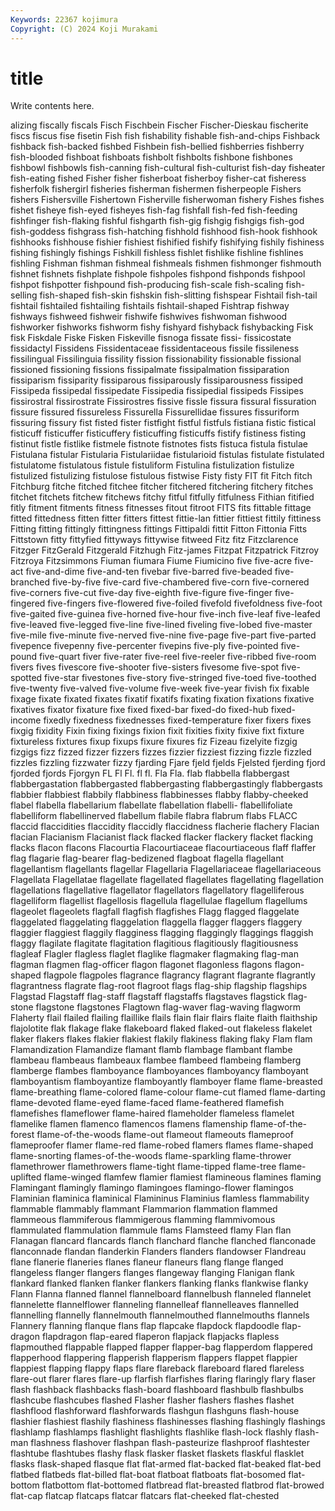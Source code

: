 ```yaml
---
Keywords: 22367 kojimura
Copyright: (C) 2024 Koji Murakami
---
```


# title

Write contents here.



alizing fiscally fiscals Fisch Fischbein Fischer Fischer-Dieskau fischerite fiscs fiscus
fise fisetin Fish fish fishability fishable fish-and-chips Fishback fishback fish-backed
fishbed Fishbein fish-bellied fishberries fishberry fish-blooded fishboat fishboats fishbolt fishbolts
fishbone fishbones fishbowl fishbowls fish-canning fish-cultural fish-culturist fish-day fisheater fish-eating
fished Fisher fisher fisherboat fisherboy fisher-cat fisheress fisherfolk fishergirl fisheries
fisherman fishermen fisherpeople Fishers fishers Fishersville Fishertown Fisherville fisherwoman fishery
Fishes fishes fishet fisheye fish-eyed fisheyes fish-fag fishfall fish-fed fish-feeding
fishfinger fish-flaking fishful fishgarth fish-gig fishgig fishgigs fish-god fish-goddess fishgrass
fish-hatching fishhold fishhood fish-hook fishhook fishhooks fishhouse fishier fishiest fishified
fishify fishifying fishily fishiness fishing fishingly fishings Fishkill fishless fishlet
fishlike fishline fishlines fishling Fishman fishman fishmeal fishmeals fishmen fishmonger
fishmouth fishnet fishnets fishplate fishpole fishpoles fishpond fishponds fishpool fishpot
fishpotter fishpound fish-producing fish-scale fish-scaling fish-selling fish-shaped fish-skin fishskin fish-slitting
fishspear Fishtail fish-tail fishtail fishtailed fishtailing fishtails fishtail-shaped Fishtrap fishway
fishways fishweed fishweir fishwife fishwives fishwoman fishwood fishworker fishworks fishworm
fishy fishyard fishyback fishybacking Fisk fisk Fiskdale Fiske Fisken Fiskeville
fisnoga fissate fissi- fissicostate fissidactyl Fissidens Fissidentaceae fissidentaceous fissile fissileness
fissilingual Fissilinguia fissility fission fissionability fissionable fissional fissioned fissioning fissions
fissipalmate fissipalmation fissiparation fissiparism fissiparity fissiparous fissiparously fissiparousness fissiped Fissipeda
fissipedal fissipedate Fissipedia fissipedial fissipeds Fissipes fissirostral fissirostrate Fissirostres fissive
fissle fissura fissural fissuration fissure fissured fissureless Fissurella Fissurellidae fissures
fissuriform fissuring fissury fist fisted fister fistfight fistful fistfuls fistiana
fistic fistical fisticuff fisticuffer fisticuffery fisticuffing fisticuffs fistify fistiness fisting
fistinut fistle fistlike fistmele fistnote fistnotes fists fistuca fistula fistulae
Fistulana fistular Fistularia Fistulariidae fistularioid fistulas fistulate fistulated fistulatome fistulatous
fistule fistuliform Fistulina fistulization fistulize fistulized fistulizing fistulose fistulous fistwise
Fisty fisty FIT fit Fitch fitch Fitchburg fitche fitched fitchee
fitcher fitchered fitchering fitchery fitches fitchet fitchets fitchew fitchews fitchy
fitful fitfully fitfulness Fithian fitified fitly fitment fitments fitness fitnesses
fitout fitroot FITS fits fittable fittage fitted fittedness fitten fitter
fitters fittest fittie-lan fittier fittiest fittily fittiness Fitting fitting fittingly
fittingness fittings Fittipaldi fittit Fitton Fittonia Fitts Fittstown fitty fittyfied
fittyways fittywise fitweed Fitz fitz Fitzclarence Fitzger FitzGerald Fitzgerald Fitzhugh
Fitz-james Fitzpat Fitzpatrick Fitzroy Fitzroya Fitzsimmons Fiuman fiumara Fiume Fiumicino
five five-acre five-act five-and-dime five-and-ten fivebar five-barred five-beaded five-branched five-by-five
five-card five-chambered five-corn five-cornered five-corners five-cut five-day five-eighth five-figure five-finger
five-fingered five-fingers five-flowered five-foiled fivefold fivefoldness five-foot five-gaited five-guinea five-horned
five-hour five-inch five-leaf five-leafed five-leaved five-legged five-line five-lined fiveling five-lobed
five-master five-mile five-minute five-nerved five-nine five-page five-part five-parted fivepence fivepenny
five-percenter fivepins five-ply five-pointed five-pound five-quart fiver five-rater five-reel five-reeler
five-ribbed five-room fivers fives fivescore five-shooter five-sisters fivesome five-spot five-spotted
five-star fivestones five-story five-stringed five-toed five-toothed five-twenty five-valved five-volume five-week
five-year fivish fix fixable fixage fixate fixated fixates fixatif fixatifs
fixating fixation fixations fixative fixatives fixator fixature fixe fixed fixed-bar
fixed-do fixed-hub fixed-income fixedly fixedness fixednesses fixed-temperature fixer fixers fixes
fixgig fixidity Fixin fixing fixings fixion fixit fixities fixity fixive
fixt fixture fixtureless fixtures fixup fixups fixure fixures fiz Fizeau
fizelyite fizgig fizgigs fizz fizzed fizzer fizzers fizzes fizzier fizziest
fizzing fizzle fizzled fizzles fizzling fizzwater fizzy fjarding Fjare fjeld
fjelds Fjelsted fjerding fjord fjorded fjords Fjorgyn FL Fl Fl.
fl fl. Fla Fla. flab flabbella flabbergast flabbergastation flabbergasted flabbergasting
flabbergastingly flabbergasts flabbier flabbiest flabbily flabbiness flabbinesses flabby flabby-cheeked flabel
flabella flabellarium flabellate flabellation flabelli- flabellifoliate flabelliform flabellinerved flabellum flabile
flabra flabrum flabs FLACC flaccid flaccidities flaccidity flaccidly flaccidness flacherie
flachery Flacian flacian Flacianism Flacianist flack flacked flacker flackery flacket
flacking flacks flacon flacons Flacourtia Flacourtiaceae flacourtiaceous flaff flaffer flag
flagarie flag-bearer flag-bedizened flagboat flagella flagellant flagellantism flagellants flagellar Flagellaria
Flagellariaceae flagellariaceous Flagellata Flagellatae flagellate flagellated flagellates flagellating flagellation flagellations
flagellative flagellator flagellators flagellatory flagelliferous flagelliform flagellist flagellosis flagellula flagellulae
flagellum flagellums flageolet flageolets flagfall flagfish flagfishes Flagg flagged flaggelate
flaggelated flaggelating flaggelation flaggella flagger flaggers flaggery flaggier flaggiest flaggily
flagginess flagging flaggingly flaggings flaggish flaggy flagilate flagitate flagitation flagitious
flagitiously flagitiousness flagleaf Flagler flagless flaglet flaglike flagmaker flagmaking flag-man
flagman flagmen flag-officer flagon flagonet flagonless flagons flagon-shaped flagpole flagpoles
flagrance flagrancy flagrant flagrante flagrantly flagrantness flagrate flag-root flagroot flags
flag-ship flagship flagships Flagstad Flagstaff flag-staff flagstaff flagstaffs flagstaves flagstick
flag-stone flagstone flagstones Flagtown flag-waver flag-waving flagworm Flaherty flail flailed
flailing flaillike flails flain flair flairs flaite flaith flaithship flajolotite
flak flakage flake flakeboard flaked flaked-out flakeless flakelet flaker flakers
flakes flakier flakiest flakily flakiness flaking flaky Flam flam Flamandization
Flamandize flamant flamb flambage flambant flambe flambeau flambeaus flambeaux flambee
flambeed flambeing flamberg flamberge flambes flamboyance flamboyances flamboyancy flamboyant flamboyantism
flamboyantize flamboyantly flamboyer flame flame-breasted flame-breathing flame-colored flame-colour flame-cut flamed
flame-darting flame-devoted flame-eyed flame-faced flame-feathered flamefish flamefishes flameflower flame-haired flameholder
flameless flamelet flamelike flamen flamenco flamencos flamens flamenship flame-of-the-forest flame-of-the-woods
flame-out flameout flameouts flameproof flameproofer flamer flame-red flame-robed flamers flames
flame-shaped flame-snorting flames-of-the-woods flame-sparkling flame-thrower flamethrower flamethrowers flame-tight flame-tipped flame-tree
flame-uplifted flame-winged flamfew flamier flamiest flamineous flamines flaming Flamingant flamingly
flamingo flamingoes flamingo-flower flamingos Flaminian flaminica flaminical Flamininus Flaminius flamless
flammability flammable flammably flammant Flammarion flammation flammed flammeous flammiferous flammigerous
flamming flammivomous flammulated flammulation flammule flams Flamsteed flamy Flan flan
Flanagan flancard flancards flanch flanchard flanche flanched flanconade flanconnade flandan
flanderkin Flanders flanders flandowser Flandreau flane flanerie flaneries flanes flaneur
flaneurs flang flange flanged flangeless flanger flangers flanges flangeway flanging
Flanigan flank flankard flanked flanken flanker flankers flanking flanks flankwise
flanky Flann Flanna flanned flannel flannelboard flannelbush flanneled flannelet flannelette
flannelflower flanneling flannelleaf flannelleaves flannelled flannelling flannelly flannelmouth flannelmouthed flannelmouths
flannels Flannery flanning flanque flans flap flapcake flapdock flapdoodle flap-dragon
flapdragon flap-eared flaperon flapjack flapjacks flapless flapmouthed flappable flapped flapper
flapper-bag flapperdom flappered flapperhood flappering flapperish flapperism flappers flappet flappier
flappiest flapping flappy flaps flare flareback flareboard flared flareless flare-out
flarer flares flare-up flarfish flarfishes flaring flaringly flary flaser flash
flashback flashbacks flash-board flashboard flashbulb flashbulbs flashcube flashcubes flashed Flasher
flasher flashers flashes flashet flashflood flashforward flashforwards flashgun flashguns flash-house
flashier flashiest flashily flashiness flashinesses flashing flashingly flashings flashlamp flashlamps
flashlight flashlights flashlike flash-lock flashly flash-man flashness flashover flashpan flash-pasteurize
flashproof flashtester flashtube flashtubes flashy flask flasker flasket flaskets flaskful
flasklet flasks flask-shaped flasque flat flat-armed flat-backed flat-beaked flat-bed flatbed
flatbeds flat-billed flat-boat flatboat flatboats flat-bosomed flat-bottom flatbottom flat-bottomed flatbread
flat-breasted flatbrod flat-browed flat-cap flatcap flatcaps flatcar flatcars flat-cheeked flat-chested
